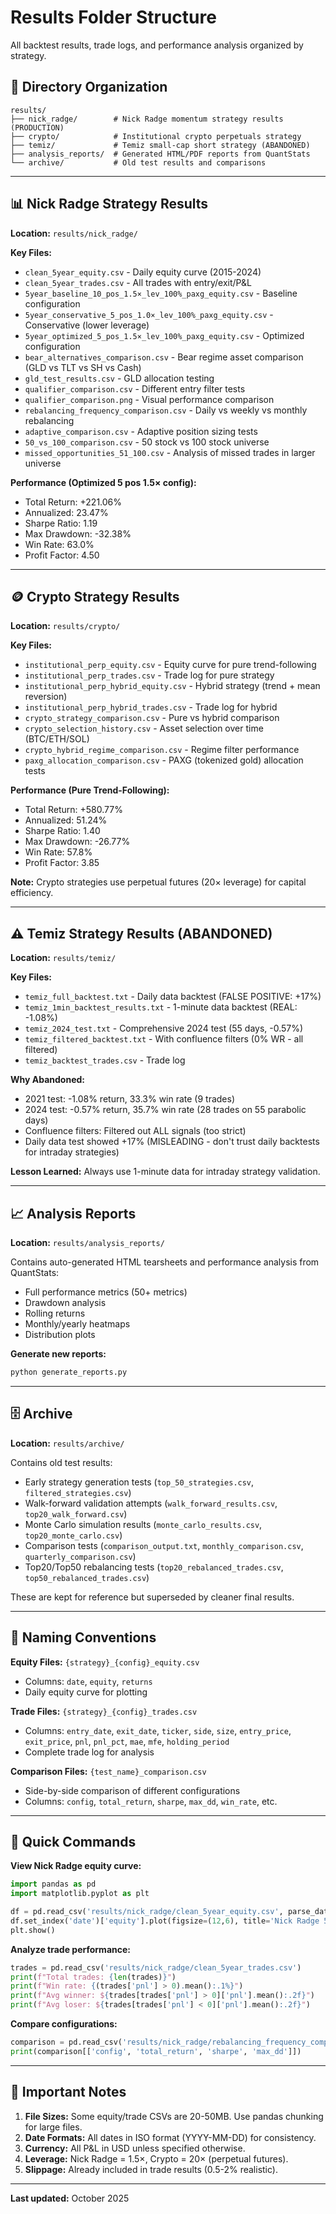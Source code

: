 # Results Folder Structure

All backtest results, trade logs, and performance analysis organized by strategy.

## 📁 Directory Organization

```
results/
├── nick_radge/        # Nick Radge momentum strategy results (PRODUCTION)
├── crypto/            # Institutional crypto perpetuals strategy
├── temiz/             # Temiz small-cap short strategy (ABANDONED)
├── analysis_reports/  # Generated HTML/PDF reports from QuantStats
└── archive/           # Old test results and comparisons
```

---

## 📊 Nick Radge Strategy Results

**Location:** `results/nick_radge/`

**Key Files:**
- `clean_5year_equity.csv` - Daily equity curve (2015-2024)
- `clean_5year_trades.csv` - All trades with entry/exit/P&L
- `5year_baseline_10_pos_1.5×_lev_100%_paxg_equity.csv` - Baseline configuration
- `5year_conservative_5_pos_1.0×_lev_100%_paxg_equity.csv` - Conservative (lower leverage)
- `5year_optimized_5_pos_1.5×_lev_100%_paxg_equity.csv` - Optimized configuration
- `bear_alternatives_comparison.csv` - Bear regime asset comparison (GLD vs TLT vs SH vs Cash)
- `gld_test_results.csv` - GLD allocation testing
- `qualifier_comparison.csv` - Different entry filter tests
- `qualifier_comparison.png` - Visual performance comparison
- `rebalancing_frequency_comparison.csv` - Daily vs weekly vs monthly rebalancing
- `adaptive_comparison.csv` - Adaptive position sizing tests
- `50_vs_100_comparison.csv` - 50 stock vs 100 stock universe
- `missed_opportunities_51_100.csv` - Analysis of missed trades in larger universe

**Performance (Optimized 5 pos 1.5× config):**
- Total Return: +221.06%
- Annualized: 23.47%
- Sharpe Ratio: 1.19
- Max Drawdown: -32.38%
- Win Rate: 63.0%
- Profit Factor: 4.50

---

## 🪙 Crypto Strategy Results

**Location:** `results/crypto/`

**Key Files:**
- `institutional_perp_equity.csv` - Equity curve for pure trend-following
- `institutional_perp_trades.csv` - Trade log for pure strategy
- `institutional_perp_hybrid_equity.csv` - Hybrid strategy (trend + mean reversion)
- `institutional_perp_hybrid_trades.csv` - Trade log for hybrid
- `crypto_strategy_comparison.csv` - Pure vs hybrid comparison
- `crypto_selection_history.csv` - Asset selection over time (BTC/ETH/SOL)
- `crypto_hybrid_regime_comparison.csv` - Regime filter performance
- `paxg_allocation_comparison.csv` - PAXG (tokenized gold) allocation tests

**Performance (Pure Trend-Following):**
- Total Return: +580.77%
- Annualized: 51.24%
- Sharpe Ratio: 1.40
- Max Drawdown: -26.77%
- Win Rate: 57.8%
- Profit Factor: 3.85

**Note:** Crypto strategies use perpetual futures (20× leverage) for capital efficiency.

---

## ⚠️ Temiz Strategy Results (ABANDONED)

**Location:** `results/temiz/`

**Key Files:**
- `temiz_full_backtest.txt` - Daily data backtest (FALSE POSITIVE: +17%)
- `temiz_1min_backtest_results.txt` - 1-minute data backtest (REAL: -1.08%)
- `temiz_2024_test.txt` - Comprehensive 2024 test (55 days, -0.57%)
- `temiz_filtered_backtest.txt` - With confluence filters (0% WR - all filtered)
- `temiz_backtest_trades.csv` - Trade log

**Why Abandoned:**
- 2021 test: -1.08% return, 33.3% win rate (9 trades)
- 2024 test: -0.57% return, 35.7% win rate (28 trades on 55 parabolic days)
- Confluence filters: Filtered out ALL signals (too strict)
- Daily data test showed +17% (MISLEADING - don't trust daily backtests for intraday strategies)

**Lesson Learned:** Always use 1-minute data for intraday strategy validation.

---

## 📈 Analysis Reports

**Location:** `results/analysis_reports/`

Contains auto-generated HTML tearsheets and performance analysis from QuantStats:
- Full performance metrics (50+ metrics)
- Drawdown analysis
- Rolling returns
- Monthly/yearly heatmaps
- Distribution plots

**Generate new reports:**
```bash
python generate_reports.py
```

---

## 🗄️ Archive

**Location:** `results/archive/`

Contains old test results:
- Early strategy generation tests (`top_50_strategies.csv`, `filtered_strategies.csv`)
- Walk-forward validation attempts (`walk_forward_results.csv`, `top20_walk_forward.csv`)
- Monte Carlo simulation results (`monte_carlo_results.csv`, `top20_monte_carlo.csv`)
- Comparison tests (`comparison_output.txt`, `monthly_comparison.csv`, `quarterly_comparison.csv`)
- Top20/Top50 rebalancing tests (`top20_rebalanced_trades.csv`, `top50_rebalanced_trades.csv`)

These are kept for reference but superseded by cleaner final results.

---

## 🔄 Naming Conventions

**Equity Files:** `{strategy}_{config}_equity.csv`
- Columns: `date`, `equity`, `returns`
- Daily equity curve for plotting

**Trade Files:** `{strategy}_{config}_trades.csv`
- Columns: `entry_date`, `exit_date`, `ticker`, `side`, `size`, `entry_price`, `exit_price`, `pnl`, `pnl_pct`, `mae`, `mfe`, `holding_period`
- Complete trade log for analysis

**Comparison Files:** `{test_name}_comparison.csv`
- Side-by-side comparison of different configurations
- Columns: `config`, `total_return`, `sharpe`, `max_dd`, `win_rate`, etc.

---

## 📌 Quick Commands

**View Nick Radge equity curve:**
```python
import pandas as pd
import matplotlib.pyplot as plt

df = pd.read_csv('results/nick_radge/clean_5year_equity.csv', parse_dates=['date'])
df.set_index('date')['equity'].plot(figsize=(12,6), title='Nick Radge 5-Year Equity')
plt.show()
```

**Analyze trade performance:**
```python
trades = pd.read_csv('results/nick_radge/clean_5year_trades.csv')
print(f"Total trades: {len(trades)}")
print(f"Win rate: {(trades['pnl'] > 0).mean():.1%}")
print(f"Avg winner: ${trades[trades['pnl'] > 0]['pnl'].mean():.2f}")
print(f"Avg loser: ${trades[trades['pnl'] < 0]['pnl'].mean():.2f}")
```

**Compare configurations:**
```python
comparison = pd.read_csv('results/nick_radge/rebalancing_frequency_comparison.csv')
print(comparison[['config', 'total_return', 'sharpe', 'max_dd']])
```

---

## 🚨 Important Notes

1. **File Sizes:** Some equity/trade CSVs are 20-50MB. Use pandas chunking for large files.
2. **Date Formats:** All dates in ISO format (YYYY-MM-DD) for consistency.
3. **Currency:** All P&L in USD unless specified otherwise.
4. **Leverage:** Nick Radge = 1.5×, Crypto = 20× (perpetual futures).
5. **Slippage:** Already included in trade results (0.5-2% realistic).

---

**Last updated:** October 2025
